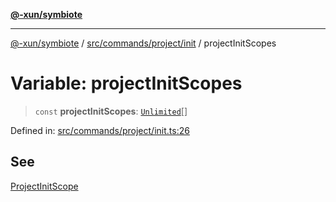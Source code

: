 [**@-xun/symbiote**](../../../../../README.md)

***

[@-xun/symbiote](../../../../../README.md) / [src/commands/project/init](../README.md) / projectInitScopes

# Variable: projectInitScopes

> `const` **projectInitScopes**: [`Unlimited`](../../../../configure/enumerations/UnlimitedGlobalScope.md#unlimited)[]

Defined in: [src/commands/project/init.ts:26](https://github.com/Xunnamius/symbiote/blob/b82f5db0ddf304d345bd71e41da6d798adaa5156/src/commands/project/init.ts#L26)

## See

[ProjectInitScope](../../../../configure/enumerations/UnlimitedGlobalScope.md)
